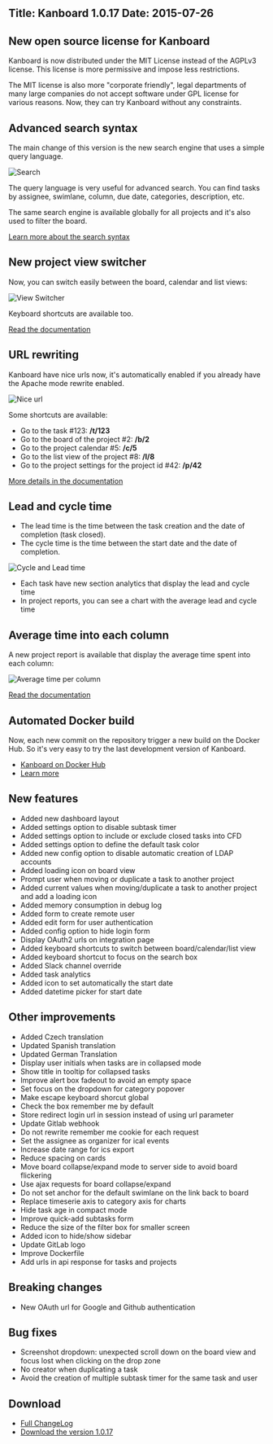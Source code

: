 Title: Kanboard 1.0.17
Date: 2015-07-26
---

New open source license for Kanboard
------------------------------------

Kanboard is now distributed under the MIT License instead of the AGPLv3 license.
This license is more permissive and impose less restrictions.

The MIT license is also more "corporate friendly", legal departments of many large companies do not accept software under GPL license for various reasons.
Now, they can try Kanboard without any constraints.

Advanced search syntax
----------------------

The main change of this version is the new search engine that uses a simple query language.

![Search](https://kanboard.net/screenshots/tour/board-filters.png)

The query language is very useful for advanced search.
You can find tasks by assignee, swimlane, column, due date, categories, description, etc.

The same search engine is available globally for all projects and it's also used to filter the board.

[Learn more about the search syntax](https://kanboard.net/documentation/search)

New project view switcher
-------------------------

Now, you can switch easily between the board, calendar and list views:

![View Switcher](https://kanboard.net/screenshots/documentation/list-view.png)

Keyboard shortcuts are available too.

[Read the documentation](https://kanboard.net/documentation/project-views)

URL rewriting
-------------

Kanboard have nice urls now, it's automatically enabled if you already have the Apache mode rewrite enabled.

![Nice url](https://kanboard.net/screenshots/news/1.0.17/nice-urls.png)

Some shortcuts are available:

- Go to the task #123: **/t/123**
- Go to the board of the project #2: **/b/2**
- Go to the project calendar #5: **/c/5**
- Go to the list view of the project #8: **/l/8**
- Go to the project settings for the project id #42: **/p/42**

[More details in the documentation](https://kanboard.net/documentation/nice-urls)

Lead and cycle time
-------------------

- The lead time is the time between the task creation and the date of completion (task closed).
- The cycle time is the time between the start date and the date of completion.

![Cycle and Lead time](https://kanboard.net/screenshots/documentation/average-lead-cycle-time.png)

- Each task have new section analytics that display the lead and cycle time
- In project reports, you can see a chart with the average lead and cycle time

Average time into each column
-----------------------------

A new project report is available that display the average time spent into each column:

![Average time per column](https://kanboard.net/screenshots/documentation/average-time-spent-into-each-column.png)

[Read the documentation](https://kanboard.net/documentation/analytics)

Automated Docker build
----------------------

Now, each new commit on the repository trigger a new build on the Docker Hub.
So it's very easy to try the last development version of Kanboard.

- [Kanboard on Docker Hub](https://registry.hub.docker.com/u/kanboard/kanboard/)
- [Learn more](https://kanboard.net/documentation/docker)

New features
------------

* Added new dashboard layout
* Added settings option to disable subtask timer
* Added settings option to include or exclude closed tasks into CFD
* Added settings option to define the default task color
* Added new config option to disable automatic creation of LDAP accounts
* Added loading icon on board view
* Prompt user when moving or duplicate a task to another project
* Added current values when moving/duplicate a task to another project and add a loading icon
* Added memory consumption in debug log
* Added form to create remote user
* Added edit form for user authentication
* Added config option to hide login form
* Display OAuth2 urls on integration page
* Added keyboard shortcuts to switch between board/calendar/list view
* Added keyboard shortcut to focus on the search box
* Added Slack channel override
* Added task analytics
* Added icon to set automatically the start date
* Added datetime picker for start date

Other improvements
------------------

* Added Czech translation
* Updated Spanish translation
* Updated German Translation
* Display user initials when tasks are in collapsed mode
* Show title in tooltip for collapsed tasks
* Improve alert box fadeout to avoid an empty space
* Set focus on the dropdown for category popover
* Make escape keyboard shorcut global
* Check the box remember me by default
* Store redirect login url in session instead of using url parameter
* Update Gitlab webhook
* Do not rewrite remember me cookie for each request
* Set the assignee as organizer for ical events
* Increase date range for ics export
* Reduce spacing on cards
* Move board collapse/expand mode to server side to avoid board flickering
* Use ajax requests for board collapse/expand
* Do not set anchor for the default swimlane on the link back to board
* Replace timeserie axis to category axis for charts
* Hide task age in compact mode
* Improve quick-add subtasks form
* Reduce the size of the filter box for smaller screen
* Added icon to hide/show sidebar
* Update GitLab logo
* Improve Dockerfile
* Add urls in api response for tasks and projects

Breaking changes
----------------

* New OAuth url for Google and Github authentication

Bug fixes
---------

* Screenshot dropdown: unexpected scroll down on the board view and focus lost when clicking on the drop zone
* No creator when duplicating a task
* Avoid the creation of multiple subtask timer for the same task and user

Download
--------

- [Full ChangeLog](https://github.com/fguillot/kanboard/blob/master/ChangeLog)
- [Download the version 1.0.17](https://kanboard.net/kanboard-1.0.17.zip)
